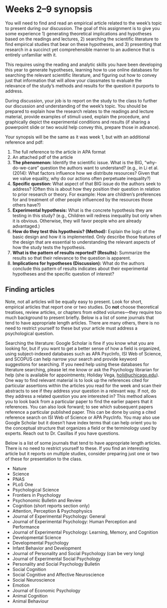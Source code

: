 # Weeks 2–9 synopsis

You will need to find and read an empirical article related to the week’s topic to present during our discussion. The goal of this assignment is to give you some experience 1) generating theoretical implications and hypotheses based on the readings and lectures, 2) searching the scientific literature to find empirical studies that bear on these hypotheses, and 3) presenting that research in a succinct yet comprehensible manner to an audience that is entirely unfamiliar with it.

This requires using the reading and analytic skills you have been developing this year to generate hypotheses, learning how to use online databases for searching the relevant scientific literature, and figuring out how to convey just that information that will allow your classmates to evaluate the relevance of the study’s methods and results for the question it purports to address. 

During discussion, your job is to report on the study to the class to further our discussion and understanding of the week’s topic. You should be prepared to explain how the research relates to the readings and lecture material, provide examples of stimuli used, explain the procedure, and graphically depict the experimental conditions and results (if sharing a powerpoint slide or two would help convey this, prepare those in advance). 

Your synopsis will be the same as it was week 1, but with an additional reference and pdf:

1. The full reference to the article in APA format
2. An attached pdf of the article
1.	**The phenomenon:** Identify the scientific issue. What is the BIG, “why-do-we-care” question the authors want to understand? (e.g., in Li et al. (2014): What factors influence how we distribute resources? Given that we value equality, why do our actions often perpetuate inequality?)
2.	**Specific question:**  What aspect of that BIG issue do the authors seek to address? (Often this is about how they position their question in relation to prior research or theory. For example: How are children’s preferences for and treatment of other people influenced by the resources those others have?)
3.	**Experimental hypothesis:**  What is the concrete hypothesis they are testing in this study? (e.g., Children will redress inequality but only when it is obvious. Otherwise, they will favor people who are already advantaged.)
4.	**How do they test this hypothesis? (Method):** Explain the logic of the basic design and how it is implemented. Only describe those features of the design that are essential to understanding the relevant aspects of how the study tests the hypothesis. 
5.	**What is the pattern of results reported? (Results):** Summarize the results so that their relevance to the question is apparent.
6.	**Implications for hypotheses (Discussion):** What do the authors conclude this pattern of results indicates about their experimental hypotheses and the specific question of interest? 

## Finding articles

Note, not all articles will be equally easy to present. Look for short, empirical articles that report one or two studies. Do **not** choose theoretical treatises, review articles, or chapters from edited volumes—they require too much background to present briefly. Below is a list of some journals that tend to have appropriate length articles. There are many others, there is no need to restrict yourself to these but your article must address a psychological question.

Searching the literature: Google Scholar is fine if you know what you are looking for, but if you want to get a better sense of how a field is organized, using subject-indexed databases such as APA PsycInfo, ISI Web of Science, and SCOPUS can help narrow your search and provide keyword suggestions for searching. If you need help using these databases for literature searching, please let me know or ask the Psychology librarian for help (she is available for appointments; Holiday Vega, holi@uchicago.edu). One way to find relevant material is to look up the references cited for particular assertions within the articles you read for the week and scan their abstracts to see if they address your question in a relevant way. If not, do they address a related question you are interested in? This method allows you to look back from a particular paper to find the earlier papers that it references. You can also look forward; to see which subsequent papers reference a particular published paper. This can be done by using a cited reference search on ISI Web of Science or APA PsycInfo. You may also use Google Scholar but it doesn’t have index terms that can help orient you to the conceptual structure that organizes a field or the terminology used by experts.
Reach out to Dr. Casillas if you have questions.

Below is a list of some journals that tend to have appropriate length articles. There is no need to restrict yourself to these. If you find an interesting article but it reports on multiple studies, consider preparing just one or two of these for presentation to the class.

* Nature
* Science
* PNAS
* PLoS One
* Psychological Science
* Frontiers in Psychology
* Psychonomic Bulletin and Review 
* Cognition (short reports section only)
* Attention, Perception & Psychophysics
* Journal of Experimental Psychology: General
* Journal of Experimental Psychology: Human Perception and Performance 
* Journal of Experimental Psychology: Learning, Memory, and Cognition 
* Developmental Science
* Developmental Psychology
* Infant Behavior and Development
* Journal of Personality and Social Psychology (can be very long)
* Journal of Experimental Social Psychology
* Personality and Social Psychology Bulletin
* Social Cognition 
* Social Cognitive and Affective Neuroscience
* Social Neuroscience
* Emotion
* Journal of Economic Psychology
* Animal Cognition
* Animal Behaviour

